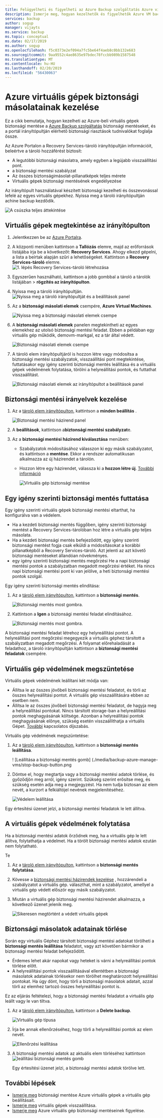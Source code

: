 ```yaml
---
title: Felügyelheti és figyelheti az Azure Backup szolgáltatás Azure virtuális gépek biztonsági másolataiból
description: Ismerje meg, hogyan kezelhetők és figyelhetők Azure VM backup az Azure Backup szolgáltatással.
services: backup
author: sogup
manager: vijayts
ms.service: backup
ms.topic: conceptual
ms.date: 02/17/2019
ms.author: sogup
ms.openlocfilehash: f5c0373e2ef094a7fc5be64f4aeb8c0bb132e683
ms.sourcegitcommit: 9aa9552c4ae8635e97bdec78fccbb989b1587548
ms.translationtype: MT
ms.contentlocale: hu-HU
ms.lasthandoff: 02/20/2019
ms.locfileid: "56430063"
---
```

# <a name="manage-azure-vm-backups"></a>Azure virtuális gépek biztonsági másolatainak kezelése

Ez a cikk bemutatja, hogyan kezelheti az Azure-beli virtuális gépek biztonsági mentése a [Azure Backup szolgáltatás](backup-overview.md) biztonsági mentéseket, és a portál irányítópultján elérhető biztonsági riasztások tudnivalókat foglalja össze.


Az Azure Portalon a Recovery Services-tároló irányítópultján információit, beleértve a tároló hozzáférést biztosít:

* A legutóbbi biztonsági másolatra, amely egyben a legújabb visszaállítási pont.
* a biztonsági mentési szabályzat
* Az összes biztonságimásolat-pillanatképek teljes mérete
* Virtuális gépek biztonsági mentésének engedélyezése

Az irányítópult használatával készített biztonsági kezelheti és összevonással lefelé az egyes virtuális gépekhez. Nyissa meg a tároló irányítópultján achine backup kezdődik. 

![A csúszka teljes áttekintése](./media/backup-azure-manage-vms/bottom-slider.png)

## <a name="view-vms-in-the-dashboard"></a>Virtuális gépek megtekintése az irányítópulton

1. Jelentkezzen be az [Azure Portalra](https://portal.azure.com/).
2. A központi menüben kattintson a **Tallózás** elemre, majd az erőforrások listájába írja be a következőt: **Recovery Services**. Ahogy elkezd gépelni, a lista a beírtak alapján szűri a lehetőségeket. Kattintson a **Recovery Services-tároló** elemre. 
    ![1. lépés Recovery Services-tároló létrehozása](./media/backup-azure-manage-vms/browse-to-rs-vaults.png)

3. Egyszerűen használható, kattintson a jobb gombbal a tároló a tárolók listájában > **rögzítés az irányítópulton**.
3. Nyissa meg a tároló irányítópultján. 
    ![Nyissa meg a tároló irányítópultját és a beállítások panel](./media/backup-azure-manage-vms/full-view-rs-vault.png)

4. Az a **biztonsági másolati elemek** csempére, **Azure Virtual Machines**.

    ![Nyissa meg a biztonsági másolati elemek csempe](./media/backup-azure-manage-vms/contoso-vault-1606.png)

5. A **biztonsági másolati elemek** panelen megtekintheti az egyes elemekhez az utolsó biztonsági mentési feladat. Ebben a példában egy virtuális gép működik, demovm-markgal, ez a tár által védett.  

    ![Biztonsági másolati elemek csempe](./media/backup-azure-manage-vms/backup-items-blade-select-item.png)

 
6. A tároló elem irányítópultjáról is hozzon létre vagy módosítsa a biztonsági mentési szabályzatok, visszaállítási pont megtekintése, futtatásakor egy igény szerinti biztonsági mentés leállítása és a virtuális gépek védelmének folytatása, törölni a helyreállítási pontok, és futtathat visszaállítást.

    ![Biztonsági másolati elemek az irányítópultot a beállítások panel](./media/backup-azure-manage-vms/item-dashboard-settings.png)



## <a name="manage-backup-policies"></a>Biztonsági mentési irányelvek kezelése
1. Az a [tároló elem irányítópulton](backup-azure-manage-vms.md#open-a-vault-item-dashboard), kattintson a **minden beállítás** .

    ![Biztonsági mentési házirend panel](./media/backup-azure-manage-vms/all-settings-button.png)
2. A **beállítások**, kattintson a**biztonsági mentési szabályzat**e.
3. Az a **biztonsági mentési házirend kiválasztása** menüben:

   * Szabályzatok módosításához válasszon ki egy másik szabályzatot, és kattintson a **mentése**. Ekkor a rendszer automatikusan alkalmazza az új házirendet a tárolón.
   * Hozzon létre egy házirendet, válassza ki a **hozzon létre új**. [További információ](backup-azure-arm-vms-prepare.md#configure-a-backup-policy)

     ![Virtuális gép biztonsági mentése](./media/backup-azure-manage-vms/backup-policy-create-new.png)


## <a name="run-an-on-demand-backup"></a>Egy igény szerinti biztonsági mentés futtatása
Egy igény szerinti virtuális gépek biztonsági mentési eltarthat, ha konfigurálva van a védelem.
- Ha a kezdeti biztonsági mentés függőben, igény szerinti biztonsági mentést a Recovery Services-tárolóban hoz létre a virtuális gép teljes másolata.
- Ha a kezdeti biztonsági mentés befejeződött, egy igény szerinti biztonsági mentést fogja csak elküldi a módosításokat a korábbi pillanatképből a Recovery Services-tároló. Azt jelenti az azt követő biztonsági mentéseket állandóan növekményes.
- egy igény szerinti biztonsági mentés megőrzési He a napi biztonsági mentési pontok a szabályzatban megadott megőrzési értéket. Ha nincs napi biztonsági mentési pont ki van jelölve, a heti biztonsági mentési pontok szolgál.


Egy igény szerinti biztonsági mentés elindítása:

1. Az a [tároló elem irányítópulton](backup-azure-manage-vms.md#open-a-vault-item-dashboard), kattintson a **biztonsági mentés**.

    ![Biztonsági mentés most gombra.](./media/backup-azure-manage-vms/backup-now-button.png)

 2. Kattintson a **Igen** a biztonsági mentési feladat elindításához.

    ![Biztonsági mentés most gombra.](./media/backup-azure-manage-vms/backup-now-check.png)

 
 A biztonsági mentési feladat létrehoz egy helyreállítási pontot. A helyreállítási pont megőrzési megegyezik a virtuális géphez társított a szabályzatban megadott megőrzési. A folyamat előrehaladását a feladathoz, a tároló irányítópultján kattintson a **biztonsági mentési feladatok** csempére.  

## <a name="stop-protecting-a-vm"></a>Virtuális gép védelmének megszüntetése

Virtuális gépek védelmének leállítani két módja van:

- Állítsa le az összes jövőbeli biztonsági mentési feladatot, és törli az összes helyreállítási pontot. A virtuális gép visszaállítására ebben az esetben nem.
- Állítsa le az összes jövőbeli biztonsági mentési feladatot, de hagyja meg a helyreállítási pontokat. Nincs társított storage-ban a helyreállítási pontok meghagyásának költsége. Azonban a helyreállítási pontok meghagyásának előnye, szükség esetén visszaállíthatja a virtuális Gépet. [További](https://azure.microsoft.com/pricing/details/backup/) kapcsolatos díjszabás.

Virtuális gép védelmének megszüntetése:

1. Az a [tároló elem irányítópulton](backup-azure-manage-vms.md#open-a-vault-item-dashboard), kattintson a **biztonsági mentés leállítása**.

    ! [Leállítása a biztonsági mentés gomb] (./media/backup-azure-manage-vms/stop-backup-button.png
2. Döntse el, hogy megtartja vagy a biztonsági mentési adatok törlése, és győződjön meg arról, igény szerint. Szükség szerint erősítse meg, és szükség esetén adja meg a megjegyzést. Ha nem tudja biztosan az elem nevét, a kurzort a felkiáltójel nevének megjelenítéséhez.

    ![Védelem leállítása](./media/backup-azure-manage-vms/retain-or-delete-option.png)

 Egy értesítési üzenet jelzi, a biztonsági mentési feladatok le lett állítva.


## <a name="resume-protection-of-a-vm"></a>A virtuális gépek védelmének folytatása

Ha a biztonsági mentési adatok őrződnek meg, ha a virtuális gép le lett állítva, folytathatja a védelmet. Ha a törölt biztonsági mentési adatok ezután nem folytatható.

Te

1. Az a [tároló elem irányítópulton](backup-azure-manage-vms.md#open-a-vault-item-dashboard), kattintson a **biztonsági mentés folytatása**.

2. Kövesse a [biztonsági mentési házirendek kezelése](backup-azure-manage-vms.md#manage-backup-policies) , hozzárendeli a szabályzatot a virtuális gép. választhat, mint a szabályzatot, amellyel a virtuális gép védett először egy másik szabályzatot.
3. Miután a virtuális gép biztonsági mentési házirendet alkalmazza, a következő üzenet jelenik meg.

    ![Sikeresen megtörtént a védett virtuális gépek](./media/backup-azure-manage-vms/success-message.png)

## <a name="delete-backup-data"></a>Biztonsági másolatok adatainak törlése

Során egy virtuális Géphez társított biztonsági mentési adatokat törölheti a **biztonsági mentés leállítása** feladatot, vagy azt követően bármikor a biztonsági mentési feladat befejeződött.

- Érdemes lehet akár napokat vagy heteket is várni a helyreállítási pontok törlése előtt.
- A helyreállítási pontok visszaállításával ellentétben a biztonsági másolatok adatainak törlésekor nem törölhet meghatározott helyreállítási pontokat. Ha úgy dönt, hogy törli a biztonsági másolatok adatait, azzal törli az elemhez tartozó összes helyreállítási pontot is.

Ez az eljárás feltételezi, hogy a biztonsági mentési feladatot a virtuális gép leállt vagy le van tiltva.


1. Az a [tároló elem irányítópulton](backup-azure-manage-vms.md#open-a-vault-item-dashboard), kattintson a **Delete backup**.

    ![Virtuális gép típusa](./media/backup-azure-manage-vms/delete-backup-buttom.png)

2. Írja be annak ellenőrzéséhez, hogy törli a helyreállítási pontok az elem nevét.

    ![Ellenőrzési leállítása](./media/backup-azure-manage-vms/item-verification-box.png)

4. A biztonsági mentési adatok az aktuális elem törléséhez kattintson ![leállítási biztonsági mentés gomb](./media/backup-azure-manage-vms/delete-button.png)

    Egy értesítési üzenet jelzi, a biztonsági mentési adatok törölve lett.

## <a name="next-steps"></a>További lépések
- [Ismerje meg](backup-azure-vms-first-look-arm.md) biztonsági mentése Azure virtuális gépek a virtuális gép beállításait.
- [Ismerje meg](backup-azure-arm-restore-vms.md) virtuális gépek visszaállítása. 
- [Ismerje meg](backup-azure-monitor-vms.md) Azure virtuális gép biztonsági mentéseinek figyelése.
 

